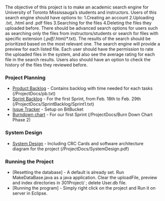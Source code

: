 The objective of this project is to make an academic search engine for University of Toronto Mississauga’s students and instructors. Users of this search engine should have options to: 
1.Creating an account 
2.Uploading .txt, .html and .pdf files 
3.Searching for the files 
4.Deleting the files they uploaded before. 
There should be advanced search options for users such as searching only the files from instructors/students or search for files with specific extension (*.pdf/*.html/*.txt). The results of the search should be prioritized based on the most relevant one. The search engine will provide a preview for each listed file. Each user should have the permission to rate the uploaded files in the system, and also see the average rating for each file in the search results. Users also should have an option to check the history of the files they reviewed before. 


### Project Planning
* [Product Backlog] - Contains backlog with time needed for each tasks (/ProjectDocs/pb.txt)
* [Sprint Backlog] - For the first Sprint, from Feb. 18th to Feb. 29th (/ProjectDocs/SprintBacklog/Sprint1.txt)
* [Issue Tracker] - Setup on BitBucket
* [Burndown chart] - For our first Sprint (/ProjectDocs/Burn Down Chart Phase 2)

### System Design

* [System Design] - Including CRC Cards and software architecture diagram for the project (/ProjectDocs/SystemDesign.pdf)


   [Product Backlog]: <https://bitbucket.org/mcs2/301grouprepository2/src/a7f3db7c6042d5e98f291f19a34a1e356136a74d/ProjectDocs/pb.txt?at=master&fileviewer=file-view-default>
   [Sprint Backlog]: <https://bitbucket.org/mcs2/301grouprepository2/src/a7f3db7c6042d5e98f291f19a34a1e356136a74d/ProjectDocs/SprintBacklog/Sprint1.txt?at=master&fileviewer=file-view-default>
   [Issue Tracker]: <https://bitbucket.org/mcs2/301grouprepository2/issues/>
   [Burndown chart]: <https://bitbucket.org/mcs2/301grouprepository2/src/a7f3db7c6042d5e98f291f19a34a1e356136a74d/ProjectDocs/Burn%20Down%20Chart%20Phase%202?at=master&fileviewer=file-view-default>
   [System Design]: <https://bitbucket.org/mcs2/301grouprepository2/src/a7f3db7c6042d5e98f291f19a34a1e356136a74d/ProjectDocs/SystemDesign.pdf?at=master&fileviewer=file-view-default>

### Running the Project

* [Resetting the database] - A default is already set. Run MakeDataBase.java as a java application. Clear the uploadFile, preview and index directories in 301Project/ ; delete User.db file.
* [Running the program] - Simply right click on the project and Run it on server in Eclipse.

